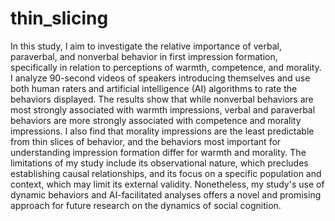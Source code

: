 # thin_slicing
In this study, I aim to investigate the relative importance of verbal, paraverbal, and nonverbal behavior in first impression formation, specifically in relation to perceptions of warmth, competence, and morality. I analyze 90-second videos of speakers introducing themselves and use both human raters and artificial intelligence (AI) algorithms to rate the behaviors displayed. The results show that while nonverbal behaviors are most strongly associated with warmth impressions, verbal and paraverbal behaviors are more strongly associated with competence and morality impressions. I also find that morality impressions are the least predictable from thin slices of behavior, and the behaviors most important for understanding impression formation differ for warmth and morality. The limitations of my study include its observational nature, which precludes establishing causal relationships, and its focus on a specific population and context, which may limit its external validity. Nonetheless, my study's use of dynamic behaviors and AI-facilitated analyses offers a novel and promising approach for future research on the dynamics of social cognition.
